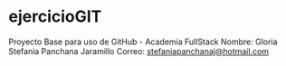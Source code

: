 # ejercicioGIT
Proyecto Base para uso de GitHub - Academia FullStack
Nombre: Gloria Stefania Panchana Jaramillo
Correo: stefaniapanchanaj@hotmail.com
